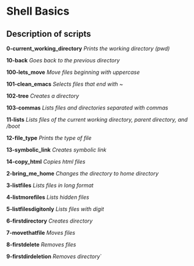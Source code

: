 # Shell Basics

## Description of scripts

**0-current_working_directory** 
*Prints the working directory (pwd)*

**10-back**
*Goes back to the previous directory*

**100-lets_move**
*Move files beginning with uppercase*

**101-clean_emacs**
*Selects files that end with ~*

**102-tree**
*Creates a directory*

**103-commas**
*Lists files and directories separated with commas*

**11-lists**
*Lists files of the current working directory, parent directory, and /boot*

**12-file_type**
*Prints the type of file*

**13-symbolic_link**
*Creates symbolic link*

**14-copy_html**
*Copies html files*

**2-bring_me_home**
*Changes the directory to home directory*

**3-listfiles**
*Lists files in long format*

**4-listmorefiles**
*Lists hidden files*

**5-listfilesdigitonly**
*Lists files with digit*

**6-firstdirectory**
*Creates directory*

**7-movethatfile**
*Moves files*

**8-firstdelete**
*Removes files*

**9-firstdirdeletion**
*Removes directory*`
